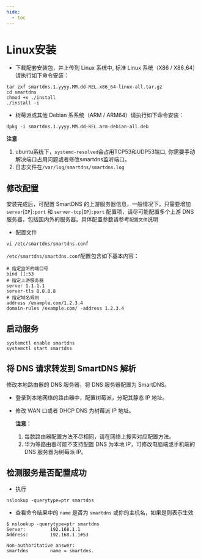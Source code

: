 ```yaml
---
hide:
  - toc
---
```


# Linux安装

- 下载配套安装包，并上传到 Linux 系统中, 标准 Linux 系统（X86 / X86_64）请执行如下命令安装：

```shell
tar zxf smartdns.1.yyyy.MM.dd-REL.x86_64-linux-all.tar.gz
cd smartdns
chmod +x ./install
./install -i
```

- 树莓派或其他 Debian 系系统（ARM / ARM64）请执行如下命令安装：

```shell
dpkg -i smartdns.1.yyyy.MM.dd-REL.arm-debian-all.deb
```

**注意**

  1. ubuntu系统下，`systemd-resolved`会占用TCP53和UDP53端口, 你需要手动解决端口占用问题或者修改smartdns监听端口。
  1. 日志文件在`/var/log/smartdns/smartdns.log`

## 修改配置

安装完成后，可配置 SmartDNS 的上游服务器信息，一般情况下，只需要增加 `server`[`IP`]`:port` 和 `server-tcp`[`IP`]`:port` 配置项，请尽可能配置多个上游 DNS 服务器，包括国内外的服务器。具体配置参数请参考`配置文件`说明

- 配置文件

```shell
vi /etc/smartdns/smartdns.conf
```

`/etc/smartdns/smartdns.conf`配置包含如下基本内容：

```shell
# 指定监听的端口号
bind []:53 
# 指定上游服务器
server 1.1.1.1
server-tls 8.8.8.8
# 指定域名规则
address /example.com/1.2.3.4
domain-rules /example.com/ -address 1.2.3.4
```

## 启动服务

```shell
systemctl enable smartdns
systemctl start smartdns
```

## 将 DNS 请求转发到 SmartDNS 解析

修改本地路由器的 DNS 服务器，将 DNS 服务器配置为 SmartDNS。

- 登录到本地网络的路由器中，配置树莓派，分配其静态 IP 地址。
- 修改 WAN 口或者 DHCP DNS 为树莓派 IP 地址。

    **注意：**  
    1. 每款路由器配置方法不尽相同，请在网络上搜索对应配置方法。
    1. 华为等路由器可能不支持配置 DNS 为本地 IP，可修改电脑端或手机端的 DNS 服务器为树莓派 IP。

## 检测服务是否配置成功

- 执行

```shell
nslookup -querytype=ptr smartdns
```

- 查看命令结果中的 `name` 是否为 `smartdns` 或你的主机名，如果是则表示生效

```shell
$ nslookup -querytype=ptr smartdns
Server:         192.168.1.1
Address:        192.168.1.1#53

Non-authoritative answer:
smartdns        name = smartdns.
```
